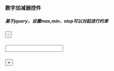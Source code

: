 ### 数字加减器控件
##### 基于jquery，设置max,min，step可以对起进行约束
##### <div class="dui-numbox" max="10" min="0" step="5">
#####       <button class="dui-numbox-btn dui-numbox-minux">-</button>
#####       <input class="dui-numbox-input" type="text" />
#####       <button class="dui-numbox-btn dui-numbox-plus">+</button>
##### </div>